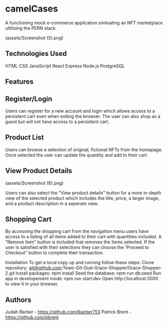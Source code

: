 # camelCases

A functioning mock e-commerce application simluating an NFT marketplace ultilizing the PERN stack.

(assets/Screenshot (5).png)

## Technologies Used

HTML
CSS
JavaScript
React
Express
Node.js
PostgreSQL

## Features
## Register/Login

Users can register for a new account and login which allows access to a persistent cart even when exiting the browser. The user can also shop as a guest but will not have access to a persistent cart.

## Product List

Users can browse a selection of original, fictional NFTs from the homepage. Once selected the user can update the quantity and add to their cart.

## View Product Details

(assets/Screenshot (6).png)

Users can also select the "View product details" button for a more in-depth view of the selected product which includes the title, price, a larger image, and a product description in a seperate view.   

## Shopping Cart



By accessing the shopping cart from the navigation menu users have access to a listing of all items added to their cart with quantities included. A "Remove item" button is included that removes the items selected. If the user is satisfied with their selections they can choose the 'Proceed to Checkout" button to complete their transaction. 

Installation
To get a local copy up and running follow these steps:
Clone repository:
git@github.com:Team-Git-Gud-Grace-Shopper/Grace-Shopper-2.git
Install packages:
npm install
Seed the database:
npm run db:seed
Run app in developement mode:
npm run start:dev
Open http://localhost:3000 to view it in your browser.

## Authors

Judah Barber - https://github.com/jbarber753
Patrick Brent - https://github.com/pbrent



